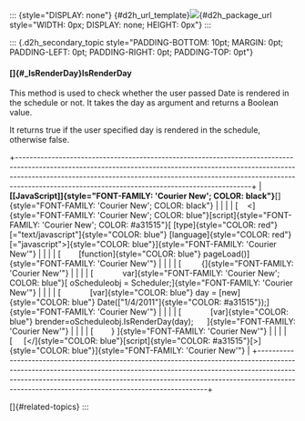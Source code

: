 ::: {style="DISPLAY: none"}
[](ms-xhelp:///?Id=d2h_url_template){#d2h_url_template}![](!package_url!){#d2h_package_url style="WIDTH: 0px; DISPLAY: none; HEIGHT: 0px"}
:::

::: {.d2h_secondary_topic style="PADDING-BOTTOM: 10pt; MARGIN: 0pt; PADDING-LEFT: 0pt; PADDING-RIGHT: 0pt; PADDING-TOP: 0pt"}
#### []{#_IsRenderDay}IsRenderDay

This method is used to check whether the user passed Date is rendered in the schedule or not. It takes the day as argument and returns a Boolean value.

It returns true if the user specified day is rendered in the schedule, otherwise false.

+----------------------------------------------------------------------------------------------------------------------------------------------------------------------------------------------------------------------------------------------------------------------------------------------------------+
| **[\[JavaScript\]]{style="FONT-FAMILY: 'Courier New'; COLOR: black"}**[]{style="FONT-FAMILY: 'Courier New'; COLOR: black"}                                                                                                                                                                               |
|                                                                                                                                                                                                                                                                                                          |
| [    \<]{style="FONT-FAMILY: 'Courier New'; COLOR: blue"}[script]{style="FONT-FAMILY: 'Courier New'; COLOR: #a31515"}[ [type]{style="COLOR: red"}[=\"text/javascript\"]{style="COLOR: blue"} [language]{style="COLOR: red"}[=\"javascript\"\>]{style="COLOR: blue"}]{style="FONT-FAMILY: 'Courier New'"} |
|                                                                                                                                                                                                                                                                                                          |
| [        [function]{style="COLOR: blue"} pageLoad()]{style="FONT-FAMILY: 'Courier New'"}                                                                                                                                                                                                                 |
|                                                                                                                                                                                                                                                                                                          |
| [         {]{style="FONT-FAMILY: 'Courier New'"}                                                                                                                                                                                                                                                         |
|                                                                                                                                                                                                                                                                                                          |
| [             var]{style="FONT-FAMILY: 'Courier New'; COLOR: blue"}[ oScheduleobj = Scheduler;]{style="FONT-FAMILY: 'Courier New'"}                                                                                                                                                                      |
|                                                                                                                                                                                                                                                                                                          |
| [             [var]{style="COLOR: blue"} day = [new]{style="COLOR: blue"} Date([\"1/4/2011\"]{style="COLOR: #a31515"});]{style="FONT-FAMILY: 'Courier New'"}                                                                                                                                             |
|                                                                                                                                                                                                                                                                                                          |
| [             [var]{style="COLOR: blue"} brender=oScheduleobj.IsRenderDay(day);      ]{style="FONT-FAMILY: 'Courier New'"}                                                                                                                                                                               |
|                                                                                                                                                                                                                                                                                                          |
| [        } ]{style="FONT-FAMILY: 'Courier New'"}                                                                                                                                                                                                                                                         |
|                                                                                                                                                                                                                                                                                                          |
| [     [\</]{style="COLOR: blue"}[script]{style="COLOR: #a31515"}[\>]{style="COLOR: blue"}]{style="FONT-FAMILY: 'Courier New'"}                                                                                                                                                                           |
+----------------------------------------------------------------------------------------------------------------------------------------------------------------------------------------------------------------------------------------------------------------------------------------------------------+

[]{#related-topics}
:::
